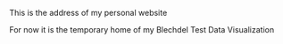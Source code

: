 This is the address of my personal website

For now it is the temporary home of my Blechdel Test Data Visualization
